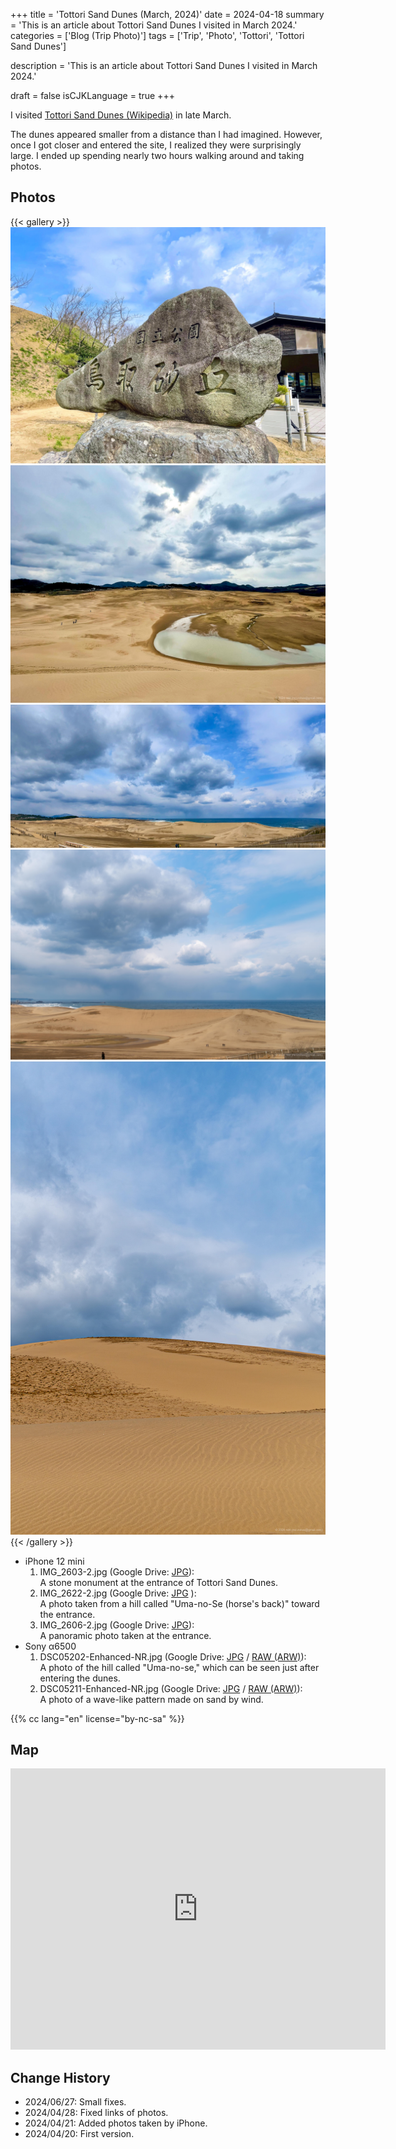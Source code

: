 +++
title = 'Tottori Sand Dunes (March, 2024)'
date = 2024-04-18
summary = 'This is an article about Tottori Sand Dunes I visited in March 2024.'
categories = ['Blog (Trip Photo)']
tags = ['Trip', 'Photo', 'Tottori', 'Tottori Sand Dunes']

description = 'This is an article about Tottori Sand Dunes I visited in March 2024.'

draft = false
isCJKLanguage = true
+++


I visited [Tottori Sand Dunes (Wikipedia)](https://en.wikipedia.org/wiki/Tottori_Sand_Dunes) in late March.

The dunes appeared smaller from a distance than I had imagined.
However, once I got closer and entered the site, I realized they were surprisingly large.
I ended up spending nearly two hours walking around and taking photos.


## Photos

{{< gallery >}}
  <img src="IMG_2603-2.jpg" alt="IMG_2603-2.jpg" class="grid-w50" />
  <img src="IMG_2622-2.jpg" alt="IMG_2622-2.jpg" class="grid-w50" />
  <img src="IMG_2606-2.jpg" alt="IMG_2606-2.jpg" class="grid-w100" />
  <img src="DSC05202-Enhanced-NR.jpg" alt="DSC05202-Enhanced-NR.jpg" class="grid-w60" />
  <img src="DSC05211-Enhanced-NR.jpg" alt="DSC05211-Enhanced-NR.jpg" class="grid-w40" />
{{< /gallery >}}

- iPhone 12 mini
    1. IMG\_2603-2.jpg (Google Drive: [JPG](https://drive.google.com/file/d/1vsrMTMlwGqy0XRywhah8zz6aW10VuJiX/view)):  
       A stone monument at the entrance of Tottori Sand Dunes.
    1. IMG\_2622-2.jpg (Google Drive: [JPG](https://drive.google.com/file/d/1IGJx5BTRFFJfR32Ytskc5dGEM8TzHqZF/view) ):  
       A photo taken from a hill called "Uma-no-Se (horse's back)" toward the entrance.
    1. IMG\_2606-2.jpg (Google Drive: [JPG](https://drive.google.com/file/d/1Y_qKRoO0xpcZyzaVO_odsaA_XRnoKBNS/view)):  
       A panoramic photo taken at the entrance.
- Sony α6500
    1. DSC05202-Enhanced-NR.jpg (Google Drive: [JPG](https://drive.google.com/file/d/1dfPe1eDh0TROHDqZRrVT3atJRA4Hh8Lu/view) / [RAW (ARW)](https://drive.google.com/file/d/1ROfEdxKIYjKtOdeIAxZtDrl-102g1ZKu/view)):  
       A photo of the hill called "Uma-no-se," which can be seen just after entering the dunes.
    1. DSC05211-Enhanced-NR.jpg (Google Drive: [JPG](https://drive.google.com/file/d/1H5eftyjHElTuCNLWiVrocQLATjp7hOG-/view) / [RAW (ARW)](https://drive.google.com/file/d/1C4dpDpUs4I3PwiUncOVp8m8R1Pb9d9Cq/view)):  
       A photo of a wave-like pattern made on sand by wind.


{{% cc lang="en" license="by-nc-sa" %}}


## Map

<iframe src="https://www.google.com/maps/embed?pb=!1m18!1m12!1m3!1d12985.830818383683!2d134.21747357211962!3d35.542396671990936!2m3!1f0!2f0!3f0!3m2!1i1024!2i768!4f13.1!3m3!1m2!1s0x35558f38273614bd%3A0xd76eab646cb0f519!2sTottori%20Sand%20Dunes!5e0!3m2!1sen!2sjp!4v1713433590438!5m2!1sen!2sjp" width="600" height="450" style="border:0;" allowfullscreen="" loading="lazy" referrerpolicy="no-referrer-when-downgrade"></iframe>


## Change History

- 2024/06/27: Small fixes.
- 2024/04/28: Fixed links of photos.
- 2024/04/21: Added photos taken by iPhone.
- 2024/04/20: First version.

